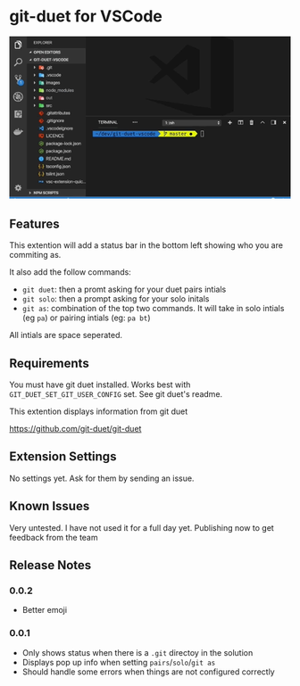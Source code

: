 # git-duet for VSCode

![gif in actiont](/images/git-duet-vscode2.gif)

## Features

This extention will add a status bar in the bottom left showing who you are commiting as.

It also add the follow commands:
- `git duet`: then a promt asking for your duet pairs intials
- `git solo`: then a prompt asking for your solo initals
- `git as`: combination of the top two commands. It will take in solo intials (eg `pa`) or pairing intials (eg: `pa bt`)

All intials are space seperated.

## Requirements

You must have git duet installed. Works best with `GIT_DUET_SET_GIT_USER_CONFIG` set. See git duet's readme. 

This extention displays information from git duet

https://github.com/git-duet/git-duet

## Extension Settings

No settings yet. Ask for them by sending an issue.

## Known Issues

Very untested. I have not used it for a full day yet. Publishing now to get feedback from the team

## Release Notes

### 0.0.2
- Better emoji
### 0.0.1
- Only shows status when there is a `.git` directoy in the solution
- Displays pop up info when setting `pairs`/`solo`/`git as`
- Should handle some errors when things are not configured correctly

